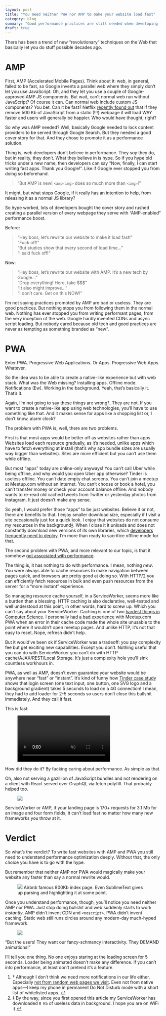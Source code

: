 ```yaml
---
layout: post
title: "You need neither PWA nor AMP to make your website load fast"
category: blog
summary: "Good performance practices are still needed when developing fast web experience."
draft: true
---
```


There has been a trend of new “revolutionary” techniques on the Web that basically let you do stuff possible decades ago.

# AMP

First, AMP (Accelerated Mobile Pages). Think about it: web, in general, failed to be fast, so Google invents a parallel web where they simply don’t let you use JavaScript. Oh, and they let you use a couple of Google-approved AMP JS components. But wait, can’t normal web run without JavaScript? Of course it can. Can normal web include custom JS components? You bet. Can it be fast? Netflix [recently found out](https://medium.com/dev-channel/a-netflix-web-performance-case-study-c0bcde26a9d9) that if they remove 500 Kb of JavaScript from a static (!!!) webpage it will load WAY faster and users will generally be happier. Who would have thought, right?

So why was AMP needed? Well, basically Google needed to lock content providers to be served through Google Search. But they needed a good cover story for that. And they chose to promote it as a performance solution.

Thing is, web developers don’t believe in performance. They _say_ they do, but in reality, they don’t. What they believe in is hype. So if you hype old tricks under a new name, then developers can say “Now, finally, I can start writing fast apps. Thank you Google!”. Like if Google ever stopped you from doing so beforehand.

> “But AMP is new! `<amp-img>` does so much more than `<img>`!”

It might, but what stops Google, if it really has an intention to help, from releasing it as a normal JS library?

So hype worked, lots of developers bought the cover story and rushed creating a parallel version of every webpage they serve with “AMP-enabled” performance boost.

Before:

> “Hey boss, let’s rewrite our website to make it load fast!”<br/>“Fuck off!”<br/>“But studies show that every second of load time...”<br/>“I said fuck off!”

Now:

> “Hey boss, let’s rewrite our website with AMP. It’s a new tech by Google...”<br/>“Drop everything! Here, take $$$”<br/>“It also might improve...”<br/>“I don’t care. Get on this NOW!”

I’m not saying practices promoted by AMP are bad or useless. They are good practices. But nothing stops you from following them in the normal web. Nothing has ever stopped you from writing performant pages, from the very inception of the web. Google hardly invented CDNs and async script loading. But nobody cared because old tech and good practices are never as tempting as something branded as “new”.

# PWA

Enter PWA. Progressive Web Applications. Or Apps. Progressive Web Apps. Whatever.

So the idea was to be able to create a native-like experience but with web stack. What was the Web missing? Installing apps. Offline mode. Notifications (Ew). Working in the background. Yeah, that’s basically it. That’s it.

Again, I’m not going to say these things are wrong<a id="f1" href="#fn1" class="footnote">†</a>. They are not. If you want to create a native-like app using web technologies, you’ll have to use something like that. And it makes sense for apps like a shopping list or, I don’t know, alarm clock?

The problem with PWA is, well, there are two problems.

First is that most apps would be better off as websites rather than apps. Websites load each resource gradually, as it’s needed, unlike apps which have to fetch everything at install (that’s why app bundle sizes are usually way bigger than websites). Sites are more efficient but you can’t use them while offline.

But most “apps” today are online-only anyways! You can’t call Uber while being offline, and why would you open Uber app otherwise? Tinder is useless offline. You can’t date empty chat screens. You can’t join a meetup at Meetup.com without an Internet. You can’t choose or book a hotel, you can’t transfer money or check your account balance offline. And nobody wants to re-read old cached tweets from Twitter or yesterday photos from Instagram. It just doesn’t make any sense.

So yeah, I would prefer those “apps” to be just websites. Believe it or not, there are benefits to that. I enjoy smaller download size, especially if I visit a site occasionally just for a quick look. I enjoy that websites do not consume my resources in the background<a id="f2" href="#fn2" class="footnote">‡</a>. When I close it it unloads and does not constantly download new versions of its own libraries, which [developers frequently need to deploy](https://medium.com/@paularmstrong/d28a00e780a3#8255). I’m more than ready to sacrifice offline mode for that.

The second problem with PWA, and more relevant to our topic, is that it somehow [got associated with performance](https://www.thinkwithgoogle.com/intl/en-154/insights-inspiration/case-studies/trivago-embrace-progressive-web-apps-as-the-future-of-mobile/).

The thing is, it has nothing to do with performance. I mean, nothing _new_. You were always able to cache resources to make navigation between pages quick, and browsers are pretty good at doing so. With HTTP/2 you can efficiently fetch resources in bulk and even push resources from the server for a “more instant” experience.

So managing resource cache yourself, in a ServiceWorker, seems more like a burden than a blessing. HTTP caching is also declarative, well-tested and well understood at this point, in other words, hard to screw up. Which you can’t say about your ServiceWorker. Caching is one of two [hardest things in Computer Science](https://www.martinfowler.com/bliki/TwoHardThings.html). I personally [had a bad experience](https://twitter.com/nikitonsky/status/1064899552069722112) with Meetup.com PWA when an error in their cache code made the whole site unusable to the point where it wouldn’t open meetup pages. And unlike HTTP, it’s not that easy to reset. Nope, refresh didn’t help.

But it would’ve been ok if ServiceWorker was a tradeoff: you pay complexity fee but get exciting new capabilities. Except you don’t. Nothing useful that you can do with ServiceWorker you can’t do with HTTP cache/AJAX/REST/Local Storage. It’s just a complexity hole you'll sink countless workhours in.

PWA, as well as AMP, doesn’t even guarantee your website would be anywhere near “fast” or “instant”. It’s kind of funny how [Tinder case study](https://medium.com/@addyosmani/78919d98ece0) shows that login screen (one text input, one button, one SVG logo and a background gradient) takes 5 seconds to load on a 4G connection! I mean, they had to add loader for 2-5 seconds so users don’t close this bullshit immediately. And they call it fast.

This is fast:

<figure><video autoplay="" muted="" loop="" preload="auto" playsinline="" controls style="width: 300px; "><source src="./wikipedia.mp4" type="video/mp4"></video></figure>

How did they do it? By fucking caring about performance. As simple as that.

Oh, also not serving a gazillion of JavaScript bundles and not rendering on a client with React served over GraphQL via fetch polyfill. That probably helped too.

<figure><a href="./airbnb.png" target="_blank"><img src="./airbnb.jpg"></a></figure>

ServiceWorker or AMP, if your landing page is 170+ requests for 3.1 Mb for an image and four form fields, it can’t load fast no matter how many new frameworks you throw at it.


# Verdict

So what’s the verdict? To write fast websites with AMP and PWA you still need to understand performance optimization deeply. Without that, the only choice you have is to go with the hype.

But remember that neither AMP nor PWA would magically make your website any faster than say a normal rewrite would.

<figure>
  <a href="./index.png" target="_blank"><img src="./index.jpg"></a>
  Airbnb famous 800Kb index page. Even SublimeText gives up parsing and highlighting it at some point.
</figure>

Once you understand performance, though, you’ll notice you need neither AMP nor PWA. Just stop doing bullshit and web suddenly starts to work _instantly_. AMP didn’t invent CDN and `<noscript>`. PWA didn’t invent caching. Static web still runs circles around any modern-day much-hyped framework.

<figure><img src="./oldweb.png" ></figure>

“But the users! They want our fancy-schmancy interactivity. They DEMAND animations!”

I’ll tell you one thing. No one enjoys staring at the loading screen for 5 seconds. Loader being animated doesn’t make any difference. If you can’t into performance, at least don’t pretend it’s a feature.

<div class="footnotes-br"></div>

<ol class="footnotes_alt">
<li id="fn1"><span class="dagger">†</span> Although I don’t think we need more notifications in our life either. Especially <a href="https://grumpy.website/post/0PKEDf3JE">not from random web pages we visit</a>. Even not from native apps—I keep my phone in permanent Do Not Disturb mode with a short list of whitelisted apps. <a href="#f1" class>↩︎</a></li>
<li id="fn2"><span class="dagger">‡</span> By the way, since you first opened this article my ServiceWorker has downloaded <code id="downloaded">0 Kb</code> of useless data in background. I hope you are on WiFi :) <a href="#f2" class>↩︎</a></li>
</ol>

<script>
  if (!localStorage.getItem("first_opened"))
    localStorage.setItem("first_opened", "" + new Date().getTime());
  var first_opened = parseInt(localStorage.getItem("first_opened"));

  function update_downloaded() {
    var downloaded_kb = Math.ceil((new Date().getTime() - first_opened) / 1000);
        text = downloaded_kb >= 1000000 ? Math.ceil(downloaded_kb / 1000) / 1000 + " Gb"
               : downloaded_kb >= 1000 ? downloaded_kb / 1000 + " Mb"
               : downloaded_kb + " Kb";
    document.getElementById("downloaded").innerHTML = text;
  }
  update_downloaded();
  setInterval(update_downloaded, 1000);

  if ('serviceWorker' in navigator) {
    navigator.serviceWorker.register('/sw.js', {scope: '/'}).then(function(registration) {
      console.log('Service worker registration succeeded:', registration);
    });
  }

</script>